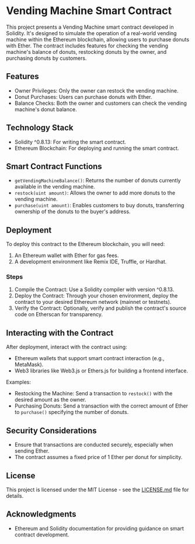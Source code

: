 # Vending Machine Smart Contract

This project presents a Vending Machine smart contract developed in Solidity. It's designed to simulate the operation of a real-world vending machine within the Ethereum blockchain, allowing users to purchase donuts with Ether. The contract includes features for checking the vending machine's balance of donuts, restocking donuts by the owner, and purchasing donuts by customers.

## Features

- Owner Privileges: Only the owner can restock the vending machine.
- Donut Purchases: Users can purchase donuts with Ether.
- Balance Checks: Both the owner and customers can check the vending machine's donut balance.

## Technology Stack

- Solidity ^0.8.13: For writing the smart contract.
- Ethereum Blockchain: For deploying and running the smart contract.

## Smart Contract Functions

- `getVendingMachineBalance()`: Returns the number of donuts currently available in the vending machine.
- `restock(uint amount)`: Allows the owner to add more donuts to the vending machine.
- `purchase(uint amount)`: Enables customers to buy donuts, transferring ownership of the donuts to the buyer's address.

## Deployment

To deploy this contract to the Ethereum blockchain, you will need:

1. An Ethereum wallet with Ether for gas fees.
2. A development environment like Remix IDE, Truffle, or Hardhat.

### Steps

1. Compile the Contract: Use a Solidity compiler with version ^0.8.13.
2. Deploy the Contract: Through your chosen environment, deploy the contract to your desired Ethereum network (mainnet or testnets).
3. Verify the Contract: Optionally, verify and publish the contract's source code on Etherscan for transparency.

## Interacting with the Contract

After deployment, interact with the contract using:

- Ethereum wallets that support smart contract interaction (e.g., MetaMask).
- Web3 libraries like Web3.js or Ethers.js for building a frontend interface.

Examples:

- Restocking the Machine: Send a transaction to `restock()` with the desired amount as the owner.
- Purchasing Donuts: Send a transaction with the correct amount of Ether to `purchase()` specifying the number of donuts.

## Security Considerations

- Ensure that transactions are conducted securely, especially when sending Ether.
- The contract assumes a fixed price of 1 Ether per donut for simplicity.

## License

This project is licensed under the MIT License - see the [LICENSE.md](LICENSE) file for details.

## Acknowledgments

- Ethereum and Solidity documentation for providing guidance on smart contract development.